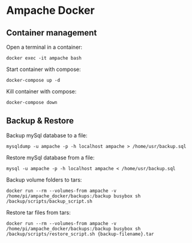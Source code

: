 # Ampache Docker


## Container management

Open a terminal in a container: 
```
docker exec -it ampache bash
```

Start container with compose: 
```
docker-compose up -d
```

Kill container with compose: 
```
docker-compose down
```


## Backup & Restore

Backup mySql database to a file:
```
mysqldump -u ampache -p -h localhost ampache > /home/usr/backup.sql
```

Restore mySql database from a file:
```
mysql -u ampache -p -h localhost ampache < /home/usr/backup.sql
```


Backup volume folders to tars: 
```
docker run --rm --volumes-from ampache -v /home/pi/ampache_docker/backups:/backup busybox sh /backup/scripts/backup_script.sh
```


Restore tar files from tars: 
```
docker run --rm --volumes-from ampache -v /home/pi/ampache_docker/backups:/backup busybox sh /backup/scripts/restore_script.sh {backup-filename}.tar
```
